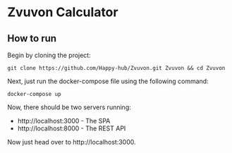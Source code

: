 # Zvuvon Calculator

## How to run
Begin by cloning the project:
```shell
git clone https://github.com/Happy-hub/Zvuvon.git Zvuvon && cd Zvuvon
```

Next, just run the docker-compose file using the following command:
```shell
docker-compose up
```

Now, there should be two servers running:
- http://localhost:3000 - The SPA
- http://localhost:8000 - The REST API

Now just head over to http://localhost:3000.



